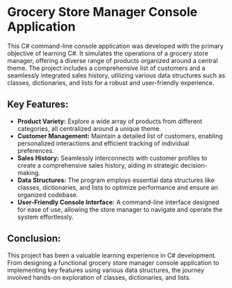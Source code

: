 # Grocery Store Manager Console Application 

This C# command-line console application was developed with the primary objective of learning C#. It simulates the operations of a grocery store manager, offering a diverse range of products organized around a central theme. The project includes a comprehensive list of customers and a seamlessly integrated sales history, utilizing various data structures such as classes, dictionaries, and lists for a robust and user-friendly experience.

## Key Features:

- **Product Variety:** Explore a wide array of products from different categories, all centralized around a unique theme.
- **Customer Management:** Maintain a detailed list of customers, enabling personalized interactions and efficient tracking of individual preferences.
- **Sales History:** Seamlessly interconnects with customer profiles to create a comprehensive sales history, aiding in strategic decision-making.
- **Data Structures:** The program employs essential data structures like classes, dictionaries, and lists to optimize performance and ensure an organized codebase.
- **User-Friendly Console Interface:** A command-line interface designed for ease of use, allowing the store manager to navigate and operate the system effortlessly.

## Conclusion:

This project has been a valuable learning experience in C# development. From designing a functional grocery store manager console application to implementing key features using various data structures, the journey involved hands-on exploration of classes, dictionaries, and lists.
